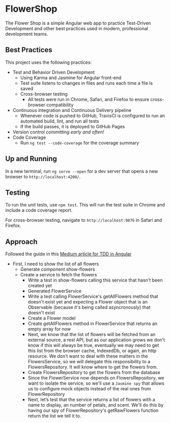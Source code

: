 # FlowerShop

The Flower Shop is a simple Angular web app to practice Test-Driven Development and other best practices used in modern, professional development teams.

## Best Practices

This project uses the following practices:

- Test and Behavior Driven Development
  - Using Karma and Jasmine for Angular front-end
  <!-- - Using Mocha (JavaScript testing framework) and Chai (assertion library) for isolated MongoDB tests -->
  - Test suite listens to changes in files and runs each time a file is saved
  - Cross-browser testing
    - All tests were run in Chrome, Safari, and Firefox to ensure cross-browser compatibility
- Continuous integration and Continuous Delivery pipeline
  - Whenever code is pushed to GitHub, TravisCI is configured to run an automated build, lint, and run all tests
  - If the build passes, it is deployed to GitHub Pages
- Version control *committing early and often!*
- Code Coverage
  - Run `ng test --code-coverage` for the coverage summary 

## Up and Running

In a new terminal, run `ng serve --open` for a dev server that opens a new browser to `http://localhost:4200/`.

## Testing

To run the unit tests, use `npm test`. This will run the test suite in Chrome and include a code coverage report.

For cross-browser testing, navigate to `http://localhost:9876` in Safari and Firefox.

## Approach

Followed the guide in this [Medium article for TDD in Angular](https://medium.com/@johncol/test-driven-development-and-angular-9110d62ce7ec)

- First, I need to show the list of all flowers
  - Generate component show-flowers
  - Create a service to fetch the flowers
    - Write a test in show-flowers calling this service that hasn't been created yet
    - Generated FlowerService
    - Write a test calling FlowerService's getAllFlowers method that doesn't exist yet and expecting a Flower object that is an Observable (because it's being called asyncronously) that doesn't exist
    - Create a Flower model
    - Create getAllFlowers method in FlowerService that returns an empty array for now
    - Next, we know that the list of flowers will be fetched from an external source, a rest API, but as our application grows we don’t know if this will always be true, eventually we may need to get this list from the browser cache, IndexedDb, or again, an http resource. We don’t want to deal with these matters in the FlowersService, so we will delegate this responsibility to a FlowersRepository. It will know where to get the flowers from.
    - Create FlowersRepository to get the flowers from the database
    - Since the FlowerService now depends on FlowersRepository, we want to isolate the service, so we'll use a `Jasmine spy` that allows us to configure mock objects instead of the real ones from FlowerRepository
    - Next, let’s test that the service returns a list of flowers with a name to display, an number of petals, and scent. We'll do this by having our spy of FlowerRepository's getRawFlowers function return the list we tell it to.